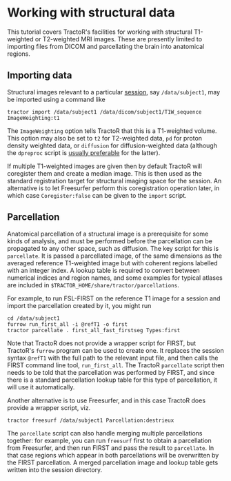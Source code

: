 # Working with structural data

This tutorial covers TractoR's facilities for working with structural T1-weighted or T2-weighted MRI images. These are presently limited to importing files from DICOM and parcellating the brain into anatomical regions.

## Importing data

Structural images relevant to a particular [session](conventions.html), say `/data/subject1`, may be imported using a command like

    tractor import /data/subject1 /data/dicom/subject1/T1W_sequence ImageWeighting:t1

The `ImageWeighting` option tells TractoR that this is a T1-weighted volume. This option may also be set to `t2` for T2-weighted data, `pd` for proton density weighted data, or `diffusion` for diffusion-weighted data (although the `dpreproc` script is [usually preferable](diffusion-processing.html) for the latter).

If multiple T1-weighted images are given then by default TractoR will coregister them and create a median image. This is then used as the standard registration target for structural imaging space for the session. An alternative is to let Freesurfer perform this coregistration operation later, in which case `Coregister:false` can be given to the `import` script.

## Parcellation

Anatomical parcellation of a structural image is a prerequisite for some kinds of analysis, and must be performed before the parcellation can be propagated to any other space, such as diffusion. The key script for this is `parcellate`. It is passed a parcellated image, of the same dimensions as the averaged reference T1-weighted image but with coherent regions labelled with an integer index. A lookup table is required to convert between numerical indices and region names, and some examples for typical atlases are included in `$TRACTOR_HOME/share/tractor/parcellations`.

For example, to run FSL-FIRST on the reference T1 image for a session and import the parcellation created by it, you might run

    cd /data/subject1
    furrow run_first_all -i @refT1 -o first
    tractor parcellate . first_all_fast_firstseg Types:first

Note that TractoR does not provide a wrapper script for FIRST, but TractoR's `furrow` program can be used to create one. It replaces the session syntax `@refT1` with the full path to the relevant input file, and then calls the FIRST command line tool, `run_first_all`. The TractoR `parcellate` script then needs to be told that the parcellation was performed by FIRST, and since there is a standard parcellation lookup table for this type of parcellation, it will use it automatically.

Another alternative is to use Freesurfer, and in this case TractoR does provide a wrapper script, viz.

    tractor freesurf /data/subject1 Parcellation:destrieux

The `parcellate` script can also handle merging multiple parcellations together: for example, you can run `freesurf` first to obtain a parcellation from Freesurfer, and then run FIRST and pass the result to `parcellate`. In that case regions which appear in both parcellations will be overwritten by the FIRST parcellation. A merged parcellation image and lookup table gets written into the session directory.
